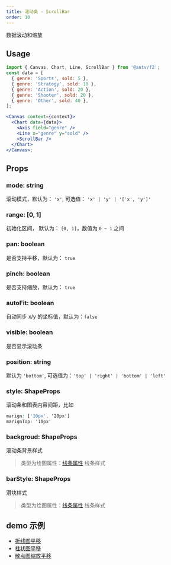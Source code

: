 ```yaml
---
title: 滚动条 - ScrollBar
order: 10
---
```


数据滚动和缩放

## Usage

```jsx
import { Canvas, Chart, Line, ScrollBar } from '@antv/f2';
const data = [
  { genre: 'Sports', sold: 5 },
  { genre: 'Strategy', sold: 10 },
  { genre: 'Action', sold: 20 },
  { genre: 'Shooter', sold: 20 },
  { genre: 'Other', sold: 40 },
];

<Canvas context={context}>
  <Chart data={data}>
    <Axis field="genre" />
    <Line x="genre" y="sold" />
    <ScrollBar />
  </Chart>
</Canvas>;
```

## Props

### mode: string

滚动模式，默认为： `'x'`, 可选值： `'x' | 'y' | '['x', 'y']'`

### range: [0, 1]

初始化区间， 默认为： `[0, 1]`，数值为 `0 ~ 1` 之间

### pan: boolean

是否支持平移，默认为： `true`

### pinch: boolean

是否支持缩放，默认为： `true`

### autoFit: boolean

自动同步 x/y 的坐标值，默认为：`false`

### visible: boolean

是否显示滚动条

### position: string

默认为 `'bottom'`, 可选值为：`'top' | 'right' | 'bottom' | 'left'`

### style: ShapeProps

滚动条和图表内容间距，比如

```css
marign: ['10px', '20px']
marignTop: '10px'
```

### backgroud: ShapeProps

滚动条背景样式

> 类型为绘图属性：[线条属性](/zh/docs/tutorial/shape-attrs#线条属性) 线条样式

### barStyle: ShapeProps

滑块样式

> 类型为绘图属性：[线条属性](/zh/docs/tutorial/shape-attrs#线条属性) 线条样式

## demo 示例

- [折线图平移](/zh/examples/line/line#pan)
- [柱状图平移](/zh/examples/column/column#pan)
- [散点图缩放平移](/zh/examples)
